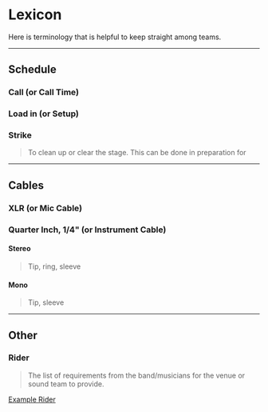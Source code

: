 # Lexicon

Here is terminology that is helpful to keep straight among teams.

---
## Schedule

### Call (or Call Time)
>

### Load in (or Setup)
>

### Strike
> To clean up or clear the stage. This can be done in preparation for



---
## Cables

### XLR (or Mic Cable)
>

### Quarter Inch, 1/4" (or Instrument Cable)
#### Stereo
> Tip, ring, sleeve

#### Mono
> Tip, sleeve


---
## Other

### Rider
> The list of requirements from the band/musicians for the venue or sound team to provide.

[Example Rider](examples/example-rider.md)
